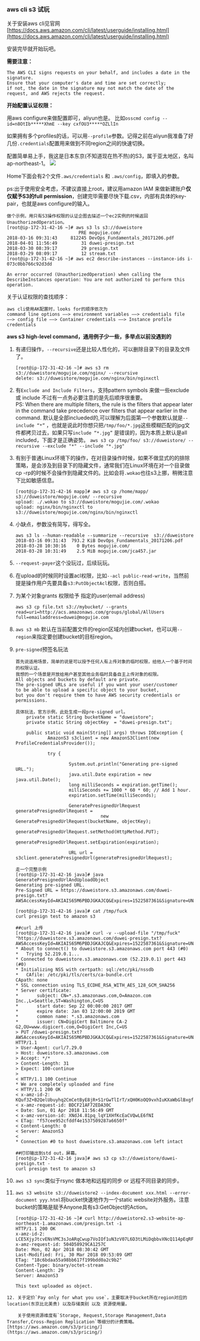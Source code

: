 ### aws cli s3 试玩
关于安装aws cli见官网 [https://docs.aws.amazon.com/cli/latest/userguide/installing.html](https://docs.aws.amazon.com/cli/latest/userguide/installing.html)

安装完毕就开始玩吧。

**需要注意：**

```
The AWS CLI signs requests on your behalf, and includes a date in the signature. 
Ensure that your computer's date and time are set correctly;
if not, the date in the signature may not match the date of the request, and AWS rejects the request.
```

**开始配置认证权限：**

用aws configure来做配置即可，aliyun也是。
比如`osscmd config --id=n8OtIb*****XhmE --key cxfOU3*****OZLlIn`

如果拥有多个profiles的话，可以用`--profile`参数。记得之前在aliyun我准备了好几份`.credentials`配置用来做到不同region之间的快速切换。

配置简单易上手，我这是日本东京(不知道现在热不热)的S3，属于亚太地区，名叫ap-northeast-1。
![](https://github.com/crabsheen/cloud/blob/master/s3/aws.png?raw=true)

Home下面会有2个文件`.aws/credentials` 和 `.aws/config`，即填入的参数。

ps:出于使用安全考虑，不建议直接上root，建议用amazon IAM 来做新建账户**仅仅赋予S3的full permission**，创建完毕需要尽快下载.csv，内部有具体的key-pair，也就是aws configure的输入。

```
做个示例，用只有S3操作权限的认证企图去描述一个ec2实例的时候返回UnauthorizedOperation。
[root@ip-172-31-42-16 ~]# aws s3 ls s3://duweistore                                    
                           PRE mogujie.com/
2018-03-16 09:31:43     812245 DevOps_Fundamentals_20171206.pdf
2018-04-01 11:56:49         31 duwei-presign.txt
2018-03-30 08:39:17         29 presign.txt
2018-03-29 08:09:17         12 stream.txt
[root@ip-172-31-42-16 ~]# aws ec2 describe-instances --instance-ids i-073c0bb766c92d3dd

An error occurred (UnauthorizedOperation) when calling the DescribeInstances operation: You are not authorized to perform this operation.
```

关于认证权限的查找顺序：

```
aws cli使用AK配置时，looks for的顺序依次为
command line options ——> environment variables ——> credentials file 
——> config file ——> Container credentials ——> Instance profile credentials
```

**aws s3 high-level command，通用例子少一些，多举点以前没遇到的**

1. 有递归操作，`--recursive`还是比较人性化的，可以删除目录下的目录及文件了。

	```
	[root@ip-172-31-42-16 ~]# aws s3 rm s3://duweistore/mogujie.com/nginx/ --recursive
	delete: s3://duweistore/mogujie.com/nginx/bin/nginxctl
	```
	
2. 有`Exclude and Include Filters`，支持pattern symbols 来做一些exclude 或 include 不过有一点务必要注意的是先后顺序很重要。	
PS: When there are multiple filters, the rule is the filters that appear later in the command  take precedence  over filters that appear earlier in the command.
	默认是全部inclueded的,可以理解为后面第一个参数默认就是`--include “*”` ，也就是说此时你想只把`/tmp/foo/*.jpg`这些模糊匹配的jpg文件都拷贝过去，如果只写`include “*.jpg”` 是错误的，因为本质上默认是all included，下面才是正确姿势。
	`aws s3 cp /tmp/foo/ s3://duweistore/ --recursive --exclude "*" --include "*.jpg"`
3. 有别于普通Linux环境下的操作，在对目录操作时候，如果不做显式的的排除策略，是会涉及到目录下的隐藏文件，通常我们在Linux环境在对一个目录做cp -rp的时候不会操作到隐藏文件的。比如会将`.wokao`也往s3上挪，稍微注意下比如敏感信息。
	```
	[root@ip-172-31-42-16 mapp]# aws s3 cp /home/mapp/ s3://duweistore/mogujie.com/ --recursive
	upload: ./.wokao to s3://duweistore/mogujie.com/.wokao
	upload: nginx/bin/nginxctl to s3://duweistore/mogujie.com/nginx/bin/nginxctl
	```
4. 小缺点，参数没有简写，得写全。

	```
	aws s3 ls --human-readable --summarize --recursive  s3://duweistore          
	2018-03-16 09:31:43  793.2 KiB DevOps_Fundamentals_20171206.pdf
	2018-03-28 10:30:16    0 Bytes mogujie.com/
	2018-03-28 10:31:49    2.5 MiB mogujie.com/jca457.jar
	```
5. `--request-payer`这个没玩过，后续玩玩。
6. 在upload的时候同时设置acl权限，比如`--acl public-read-write`，当然前提是操作用户先要具备`s3:PutObjectAcl`权限，否则白搭。
7. 为某个对象grants 权限给予 指定的user(email address)
	
	```
	aws s3 cp file.txt s3://mybucket/ --grants read=uri=http://acs.amazonaws.com/groups/global/AllUsers full=emailaddress=duwei@mogujie.com
	```
8. `aws s3 mb` 默认在当前配置文件的region区域内创建bucket，也可以用`--region`来指定要创建bucket的目标region。
9. `pre-signed`预签名玩法
	
	```
	首先说适用场景，简单的说是可以授予任何人有上传对象的临时权限，给他人一个基于时间的权限认证。
	我想的一个场景是开放给用户甚至其他业务临时具备自主上传对象的权限。
	All objects and buckets by default are private. 
	The pre-signed URLs are useful if you want your user/customer 
	to be able to upload a specific object to your bucket, 
	but you don't require them to have AWS security credentials or permissions.
	
	具体玩法，官方示例，此处生成一段pre-signed url。
        private static String bucketName = "duweistore";
        private static String objectKey  = "duwei-presign.txt";

        public static void main(String[] args) throws IOException {
                AmazonS3 s3client = new AmazonS3Client(new ProfileCredentialsProvider());

                try {

                        System.out.println("Generating pre-signed URL.");
                        java.util.Date expiration = new java.util.Date();
                        long milliSeconds = expiration.getTime();
                        milliSeconds += 1000 * 60 * 60; // Add 1 hour.
                        expiration.setTime(milliSeconds);

                        GeneratePresignedUrlRequest generatePresignedUrlRequest =
                                    new GeneratePresignedUrlRequest(bucketName, objectKey);
                        generatePresignedUrlRequest.setMethod(HttpMethod.PUT);
                        generatePresignedUrlRequest.setExpiration(expiration);

                        URL url = s3client.generatePresignedUrl(generatePresignedUrlRequest);
                        
   走一个完整示例
   [root@ip-172-31-42-16 java]# java GeneratePresignedUrlAndUploadObject
	Generating pre-signed URL.
	Pre-Signed URL = https://duweistore.s3.amazonaws.com/duwei-presign.txt?AWSAccessKeyId=AKIAIS65M6PBDJGKAJCQ&Expires=1522587361&Signature=UNld%2FrFYxD%2FQ9wnzx43aNuagJj8%3D
	
	[root@ip-172-31-42-16 java]# cat /tmp/fuck 
	curl presign test to amazon s3
	
	##curl 上传
	[root@ip-172-31-42-16 java]# curl -v --upload-file "/tmp/fuck" "https://duweistore.s3.amazonaws.com/duwei-presign.txt?AWSAccessKeyId=AKIAIS65M6PBDJGKAJCQ&Expires=1522587361&Signature=UNld%2FrFYxD%2FQ9wnzx43aNuagJj8%3D"         
	* About to connect() to duweistore.s3.amazonaws.com port 443 (#0)
	*   Trying 52.219.0.1...
	* Connected to duweistore.s3.amazonaws.com (52.219.0.1) port 443 (#0)
	* Initializing NSS with certpath: sql:/etc/pki/nssdb
	*   CAfile: /etc/pki/tls/certs/ca-bundle.crt
  	CApath: none
	* SSL connection using TLS_ECDHE_RSA_WITH_AES_128_GCM_SHA256
	* Server certificate:
	*       subject: CN=*.s3.amazonaws.com,O=Amazon.com Inc.,L=Seattle,ST=Washington,C=US
	*       start date: Sep 22 00:00:00 2017 GMT
	*       expire date: Jan 03 12:00:00 2019 GMT
	*       common name: *.s3.amazonaws.com
	*       issuer: CN=DigiCert Baltimore CA-2 G2,OU=www.digicert.com,O=DigiCert Inc,C=US
	> PUT /duwei-presign.txt?AWSAccessKeyId=AKIAIS65M6PBDJGKAJCQ&Expires=1522587361&Signature=UNld%2FrFYxD%2FQ9wnzx43aNuagJj8%3D HTTP/1.1
	> User-Agent: curl/7.29.0
	> Host: duweistore.s3.amazonaws.com
	> Accept: */*
	> Content-Length: 31
	> Expect: 100-continue
	> 
	< HTTP/1.1 100 Continue
	* We are completely uploaded and fine
	< HTTP/1.1 200 OK
	< x-amz-id-2: KQuf3Z+B2QelUbuyhq2CmCetByE8jR+S1rGwTlIrT/xQH0KoOQ9vxhIuKXaWbGlBxgfV+oMZcm0=
	< x-amz-request-id: BDCF21AF72EDA30C
	< Date: Sun, 01 Apr 2018 11:56:49 GMT
	< x-amz-version-id: XNdJ4.81pq_lqY1XHfKcEaCVQwLE6fNI
	< ETag: "f57cee952cfddf4e1537509287a6650f"
	< Content-Length: 0
	< Server: AmazonS3
	< 
	* Connection #0 to host duweistore.s3.amazonaws.com left intact
	
	##打印输出到std out，屏幕。
	[root@ip-172-31-42-16 java]# aws s3 cp s3://duweistore/duwei-presign.txt -
	curl presign test to amazon s3
	``` 
10. `aws s3 sync`类似于rsync 做本地和远程的同步 or 远程不同目录的同步。
11. `aws s3 website s3://duweistore2 --index-document xxx.html --error-document yyy.html`将bucket快速地作为一个static website对外服务。注意bucket的策略是赋予Anyone具有s3:GetObject的Action。

	```
	[root@ip-172-31-42-16 ~]# curl http://duweistore2.s3-website-ap-northeast-1.amazonaws.com/presign.txt -i
	HTTP/1.1 200 OK
	x-amz-id-2: LCE5XjyJtcvENsVMC3sJoARqCwup7VoIOf1uN3zV07L6D3tLMiDqbbvXNcQ114pEqRFD/IrDs9A=
	x-amz-request-id: 504D58929CA1257C
	Date: Mon, 02 Apr 2018 08:30:42 GMT
	Last-Modified: Fri, 30 Mar 2018 09:53:09 GMT
	ETag: "18c6bdaa55a98bb617f199bdd0a2c9b2"
	Content-Type: binary/octet-stream
	Content-Length: 29
	Server: AmazonS3

	This text uploaded as object.
``` 
12. 关于定价`Pay only for what you use`，主要取决于bucket所在region对应的location(东京比北美贵) 以及存储类别 以及 资源使用量。
	
	关于使用资源维度有`Storage, Request,Storage Management,Data Transfer,Cross-Region Replication`等细分的计费策略。[https://aws.amazon.com/s3/pricing/](https://aws.amazon.com/s3/pricing/)
